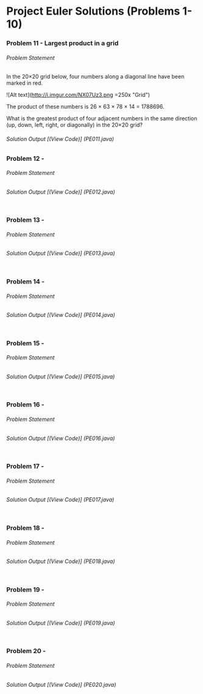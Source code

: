# Project Euler Solutions (Problems 1-10)

### Problem 11 - Largest product in a grid
###### Problem Statement

In the 20×20 grid below, four numbers along a diagonal line have been marked in red.

![Alt text](http://i.imgur.com/NX07Uz3.png =250x "Grid")

The product of these numbers is 26 × 63 × 78 × 14 = 1788696.

What is the greatest product of four adjacent numbers in the same direction (up, down, left, right, or diagonally) in the 20×20 grid?


###### Solution Output [(View Code)] (PE011.java)


### Problem 12 -
###### Problem Statement

###### Solution Output [(View Code)] (PE012.java)
```
```


### Problem 13 -
###### Problem Statement

###### Solution Output [(View Code)] (PE013.java) 
```

```

### Problem 14 - 
###### Problem Statement


###### Solution Output [(View Code)] (PE014.java)
```
```

### Problem 15 - 
###### Problem Statement


###### Solution Output [(View Code)] (PE015.java)
```
```

### Problem 16 - 
###### Problem Statement


###### Solution Output [(View Code)] (PE016.java)
```

```

### Problem 17 - 
###### Problem Statement


###### Solution Output [(View Code)] (PE017.java) 
```

```

### Problem 18 - 
###### Problem Statement


###### Solution Output [(View Code)] (PE018.java)
```
```

### Problem 19 - 

###### Problem Statement

###### Solution Output [(View Code)] (PE019.java)
```
```

### Problem 20 - 

###### Problem Statement

###### Solution Output [(View Code)] (PE020.java) 
```
```

